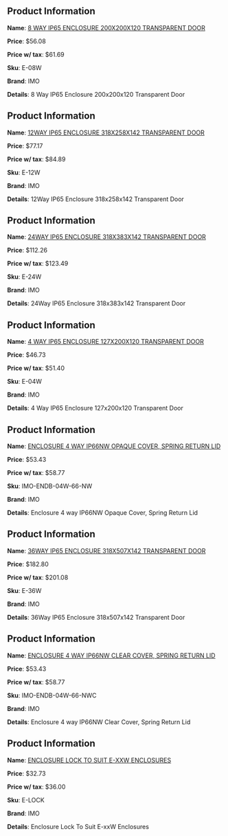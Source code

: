 ## Product Information

**Name**: [8 WAY IP65 ENCLOSURE 200X200X120 TRANSPARENT DOOR](https://www.tro.com.au/8-Way-IP65-Enclosure-200x200x120-Transparent-Door)

**Price**: $56.08

**Price w/ tax**: $61.69

**Sku**: E-08W

**Brand**: IMO

**Details**: 8 Way IP65 Enclosure 200x200x120 Transparent Door

## Product Information

**Name**: [12WAY IP65 ENCLOSURE 318X258X142 TRANSPARENT DOOR](https://www.tro.com.au/12Way-IP65-Enclosure-318x258x142-Transparent-Door)

**Price**: $77.17

**Price w/ tax**: $84.89

**Sku**: E-12W

**Brand**: IMO

**Details**: 12Way IP65 Enclosure 318x258x142 Transparent Door

## Product Information

**Name**: [24WAY IP65 ENCLOSURE 318X383X142 TRANSPARENT DOOR](https://www.tro.com.au/24Way-IP65-Enclosure-318x383x142-Transparent-Door)

**Price**: $112.26

**Price w/ tax**: $123.49

**Sku**: E-24W

**Brand**: IMO

**Details**: 24Way IP65 Enclosure 318x383x142 Transparent Door

## Product Information

**Name**: [4 WAY IP65 ENCLOSURE 127X200X120 TRANSPARENT DOOR](https://www.tro.com.au/4-Way-IP65-Enclosure-127x200x120-Transparent-Door)

**Price**: $46.73

**Price w/ tax**: $51.40

**Sku**: E-04W

**Brand**: IMO

**Details**: 4 Way IP65 Enclosure 127x200x120 Transparent Door

## Product Information

**Name**: [ENCLOSURE 4 WAY IP66NW OPAQUE COVER, SPRING RETURN LID](https://www.tro.com.au/Enclosure-4-way-IP66NW-Opaque-Cover-Spring-Return-Lid)

**Price**: $53.43

**Price w/ tax**: $58.77

**Sku**: IMO-ENDB-04W-66-NW

**Brand**: IMO

**Details**: Enclosure 4 way IP66NW Opaque Cover, Spring Return Lid

## Product Information

**Name**: [36WAY IP65 ENCLOSURE 318X507X142 TRANSPARENT DOOR](https://www.tro.com.au/36Way-IP65-Enclosure-318x507x142-Transparent-Door)

**Price**: $182.80

**Price w/ tax**: $201.08

**Sku**: E-36W

**Brand**: IMO

**Details**: 36Way IP65 Enclosure 318x507x142 Transparent Door

## Product Information

**Name**: [ENCLOSURE 4 WAY IP66NW CLEAR COVER, SPRING RETURN LID](https://www.tro.com.au/Enclosure-4-way-IP66NW-Clear-Cover-Spring-Return-Lid)

**Price**: $53.43

**Price w/ tax**: $58.77

**Sku**: IMO-ENDB-04W-66-NWC

**Brand**: IMO

**Details**: Enclosure 4 way IP66NW Clear Cover, Spring Return Lid

## Product Information

**Name**: [ENCLOSURE LOCK TO SUIT E-XXW ENCLOSURES](https://www.tro.com.au/Enclosure-Lock-To-Suit-E-xxW-Enclosures)

**Price**: $32.73

**Price w/ tax**: $36.00

**Sku**: E-LOCK

**Brand**: IMO

**Details**: Enclosure Lock To Suit E-xxW Enclosures

